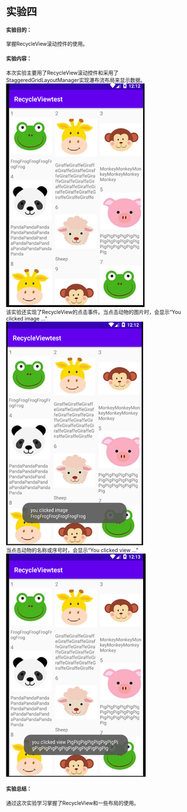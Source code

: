 # 实验四 #
#### 实验目的： ####
掌握RecycleView滚动控件的使用。
#### 实验内容： ####
本次实验主要用了RecycleView滚动控件和采用了StaggeredGridLayoutManager实现瀑布流布局来显示数据。  
![](https://github.com/chenpeimin-039/2018118139_Android/blob/master/map_depot/Test4/main.PNG?raw=true)  
该实验还实现了RecycleView的点击事件。当点击动物的图片时，会显示“You clicked image ..."  
![](https://github.com/chenpeimin-039/2018118139_Android/blob/master/map_depot/Test4/image.PNG?raw=true)  
当点击动物的名称或序号时，会显示“You clicked view ..."   
![](https://github.com/chenpeimin-039/2018118139_Android/blob/master/map_depot/Test4/view.PNG?raw=true)
#### 实验总结： ####
通过这次实验学习掌握了RecycleView和一些布局的使用。